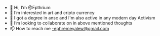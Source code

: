 - 👋 Hi, I’m @Epthrium
- 👀 I’m interested in art and cripto currency
- 🌱 I got a degree in ansc and I'm also active in any modern day Activism
- 💞️ I’m looking to collaborate on in above mentioned thoughts
- 📫 How to reach me -ephremeyalew@gmail.com

<!---
Epthrium/Epthrium is a ✨ special ✨ repository because its `README.md` (this file) appears on your GitHub profile.
You can click the Preview link to take a look at your changes.
--->
